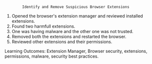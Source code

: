            Identify and Remove Suspicious Browser Extensions
1. Opened the browser's extension manager and reviewed installed extensions.
2. Found two harmfull extensions.
3. One was having malware and the other one was not trusted.
4. Removed both the extensions and restarted the browser.
5. Reviewed other extensions and their permissions.

Learning Outcomes: Extension Manager, Browser security, extensions, permissions, malware, security best practices.

